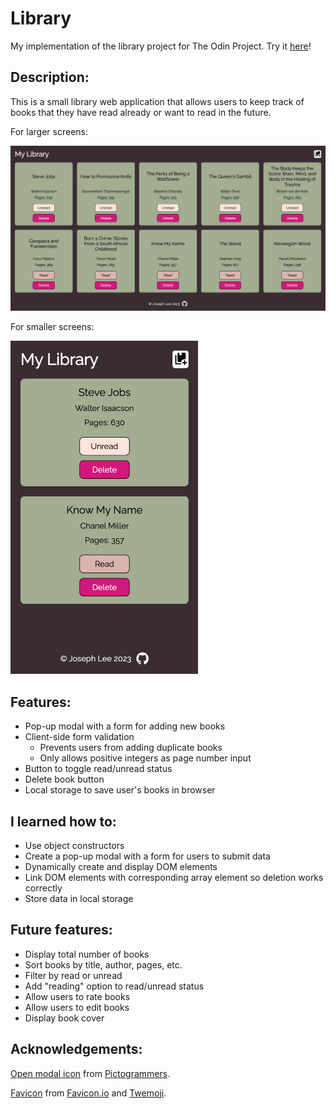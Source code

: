 # Library

My implementation of the library project for The Odin Project. Try it [here](https://jooo-lee.github.io/library/)!

## Description:

This is a small library web application that allows users to keep track of books that they have read already or want to read in the future.

For larger screens:

![demo image for larger screens](./assets/lrg-screens.png)

For smaller screens:

<img src="./assets/sm-screens.png" alt="demo image for smaller screens" width="300px">

## Features:

* Pop-up modal with a form for adding new books
* Client-side form validation
    * Prevents users from adding duplicate books
    * Only allows positive integers as page number input
* Button to toggle read/unread status
* Delete book button
* Local storage to save user's books in browser

## I learned how to:

* Use object constructors
* Create a pop-up modal with a form for users to submit data
* Dynamically create and display DOM elements
* Link DOM elements with corresponding array element so deletion works correctly
* Store data in local storage

## Future features:

* Display total number of books
* Sort books by title, author, pages, etc.
* Filter by read or unread
* Add "reading" option to read/unread status
* Allow users to rate books
* Allow users to edit books
* Display book cover

## Acknowledgements:

[Open modal icon](https://pictogrammers.com/library/mdi/icon/book-plus-multiple/) from [Pictogrammers](https://pictogrammers.com).

[Favicon](https://favicon.io/emoji-favicons/bookmark/) from [Favicon.io](https://favicon.io/) and [Twemoji](https://twemoji.twitter.com/).